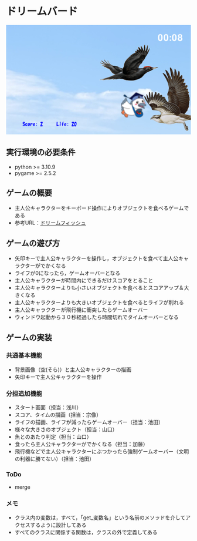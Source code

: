 # ドリームバード

![title](fig/screen_shot.png)

## 実行環境の必要条件
* python >= 3.10.9
* pygame >= 2.5.2

## ゲームの概要
* 主人公キャラクターをキーボード操作によりオブジェクトを食べるゲームである
* 参考URL：[ドリームフィッシュ](https://wowgame.jp/game_html/21.html)

## ゲームの遊び方
* 矢印キーで主人公キャラクターを操作し，オブジェクトを食べて主人公キャラクターがでかくなる
* ライフが0になったら，ゲームオーバーとなる
* 主人公キャラクターが時間内にできるだけスコアをとること
* 主人公キャラクターよりも小さいオブジェクトを食べるとスコアアップ＆大きくなる
* 主人公キャラクターよりも大きいオブジェクトを食べるとライフが削れる
* 主人公キャラクターが飛行機に衝突したらゲームオーバー
* ウィンドウ起動から３０秒経過したら時間切れでタイムオーバーとなる

## ゲームの実装
### 共通基本機能
* 背景画像（空(そら)）と主人公キャラクターの描画
* 矢印キーで主人公キャラクターを操作

### 分担追加機能
* スタート画面（担当：浅川）
* スコア、タイムの描画（担当：宗像）
* ライフの描画、ライフが減ったらゲームオーバー（担当：池田）
* 様々な大きさのオブジェクト（担当：山口）
* 魚とのあたり判定（担当：山口）
* 食ったら主人公キャラクターがでかくなる（担当：加藤）
* 飛行機などで主人公キャラクターにぶつかったら強制ゲームオーバー（文明の利器に勝てない）（担当：池田）

### ToDo
- merge

### メモ
* クラス内の変数は，すべて，「get_変数名」という名前のメソッドを介してアクセスするように設計してある
* すべてのクラスに関係する関数は，クラスの外で定義してある
